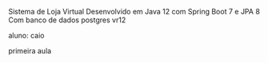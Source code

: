 Sistema de Loja Virtual
Desenvolvido em Java 12 com Spring Boot 7 e JPA 8
Com banco de dados postgres vr12

aluno: caio

primeira aula
